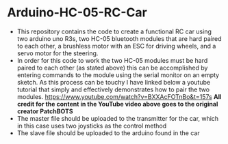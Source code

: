 # Arduino-HC-05-RC-Car
- This repository contains the code to create a functional RC car using two arduino uno R3s, two HC-05 bluetooth modules that are hard paired to each other, a brushless motor with an ESC for driving wheels, and a servo motor for the steering.
- In order for this code to work the two HC-05 modules must be hard paired to each other (as stated above) this can be accomplished by entering commands to the module using the serial monitor on an empty sketch. As this process can be touchy I have linked
  below a youtube tutorial that simply and effectively demonstrates how to pair the two modules.
  https://www.youtube.com/watch?v=BXXAcFOTnBo&t=157s
  **All credit for the content in the YouTube video above goes to the original creator PatchBOTS**
- The master file should be uploaded to the transmitter for the car, which in this case uses two joysticks as the control method
- The slave file should be uploaded to the arduino found in the car
